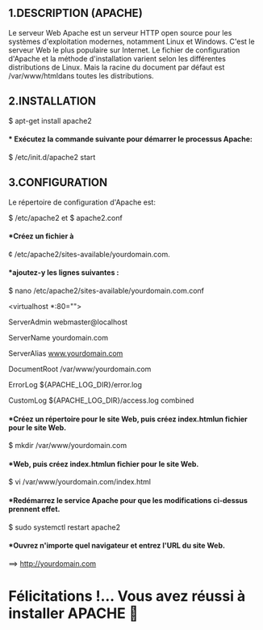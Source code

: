 ## 1.DESCRIPTION (APACHE) 

Le serveur Web Apache est un serveur HTTP open source pour les systèmes d'exploitation modernes, notamment Linux et Windows.
C'est le serveur Web le plus populaire sur Internet. Le fichier de configuration d'Apache et la méthode d'installation varient selon les différentes distributions de Linux.
Mais la racine du document par défaut est /var/www/htmldans toutes les distributions.

## 2.INSTALLATION 

$ apt-get install apache2

#### * Exécutez la commande suivante pour démarrer le processus Apache:

$ /etc/init.d/apache2 start

## 3.CONFIGURATION 

Le répertoire de configuration d'Apache est:

$ /etc/apache2 et
$ apache2.conf

#### *Créez un fichier à 

¢ /etc/apache2/sites-available/yourdomain.com.

#### *ajoutez-y les lignes suivantes :

$ nano /etc/apache2/sites-available/yourdomain.com.conf 

<virtualhost *:80="">  

ServerAdmin webmaster@localhost  

ServerName yourdomain.com  

ServerAlias www.yourdomain.com  

DocumentRoot /var/www/yourdomain.com  

ErrorLog ${APACHE_LOG_DIR}/error.log  

CustomLog ${APACHE_LOG_DIR}/access.log combined  

</virtualhost>

#### *Créez un répertoire pour le site Web, puis créez index.htmlun fichier pour le site Web. 

$ mkdir /var/www/yourdomain.com 

#### *Web, puis créez index.htmlun fichier pour le site Web.

$ vi /var/www/yourdomain.com/index.html 

#### *Redémarrez le service Apache pour que les modifications ci-dessus prennent effet.

$ sudo systemctl restart apache2 

#### *Ouvrez n'importe quel navigateur et entrez l'URL du site Web. 

==> http://yourdomain.com 

# Félicitations !... Vous avez réussi à installer APACHE 👏



